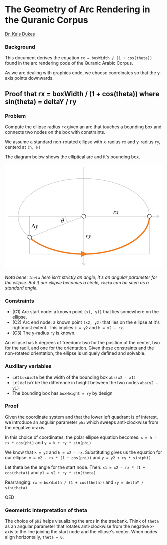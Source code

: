# The Geometry of Arc Rendering in the Quranic Corpus

[Dr. Kais Dukes](https://github.com/kaisdukes)

### Background

This document derives the equation `rx = boxWidth / (1 + cos(theta))` found in the arc rendering code of the Quranic Arabic Corpus.

As we are dealing with graphics code, we choose coordinates so that the y-axis points downwards.

## Proof that rx = boxWidth / (1 + cos(theta)) where sin(theta) = deltaY / ry

### Problem

Compute the ellipse radius `rx` given an arc that touches a bounding box and connects two nodes on the box with constraints.

We assume a standard non-rotated ellipse with x-radius `rx` and y-radius `ry`, centerd at `(h, k)`

The diagram below shows the elliptical arc and it's bounding box.

![](https://github.com/kaisdukes/quranic-corpus/blob/main/docs/arcs/arc-diagram.svg)

*Nota bene: `theta` here isn't strictly an angle; it's an angular parameter for the ellipse. But if our ellipse becomes a circle, `theta` can be seen as a standard angle.*

### Constraints

* (C1) Arc start node: a known point `(x1, y1)` that lies somewhere on the ellipse.
* (C2) Arc end node: a known point `(x2, y2)` that lies on the ellipse at it's rightmost extent. This implies `k = y2` and `h = x2 - rx`.
* (C3) The y-radius `ry` is known.

An ellipse has 5 degrees of freedom: two for the position of the center, two for the radii, and one for the orientation. Given these constraints and the non-rotated orientation, the ellipse is uniquely defined and solvable.

### Auxiliary variables

* Let `boxWidth` be the width of the bounding box `abs(x2 - x1)`
* Let `deltaY` be the difference in height between the two nodes `abs(y2 - y1)`
* The bounding box has `boxHeight = ry` by design

### Proof

Given the coordinate system and that the lower left quadrant is of interest, we introduce an angular parameter `phi` which sweeps anti-clockwise from the negative x-axis.

In this choice of coordinates, the polar ellipse equation becomes: `x = h - rx * cos(phi)` and `y = k + ry * sin(phi)`

We know that `k = y2` and `h = x2 - rx`. Substituting gives us the equation for our ellipse: `x = x2 - rx * (1 + cos(phi))` and `y = y2 + ry * sin(phi)`

Let theta be the angle for the start node. Then: `x1 = x2 - rx * (1 + cos(theta))` and `y1 = y2 + ry * sin(theta)`

Rearranging: `rx = boxWidth / (1 + cos(theta))` and `ry = deltaY / sin(theta)`

QED

### Geometric interpretation of theta

The choice of `phi` helps visualizing the arcs in the treebank. Think of `theta` as an angular parameter that rotates anti-clockwise from the negative x-axis to the line joining the start node and the ellipse's center. When nodes align horizontally, `theta = 0`.
